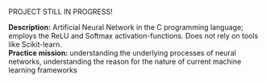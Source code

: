 PROJECT STILL IN PROGRESS! <br>

<b>Description:</b> Artificial Neural Network in the C programming language; employs the ReLU and Softmax activation-functions. Does not rely on tools like Scikit-learn.<br>
<b>Practice mission:</b> understanding the underlying processes of neural networks, understanding the reason for the nature of current machine learning frameworks
